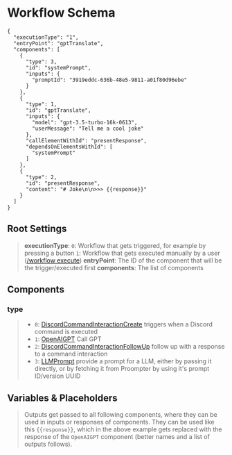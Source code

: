# Workflow Schema
```
{
  "executionType": "1",
  "entryPoint": "gptTranslate",
  "components": [
    {
      "type": 3,
      "id": "systemPrompt",
      "inputs": {
        "promptId": "3919eddc-636b-48e5-9811-a01f80d96ebe"
      }
    },
    {
      "type": 1,
      "id": "gptTranslate",
      "inputs": {
        "model": "gpt-3.5-turbo-16k-0613",
        "userMessage": "Tell me a cool joke"
      },
      "callElementWithId": "presentResponse",
      "dependsOnElementsWithId": [
        "systemPrompt"
      ]
    },
    {
      "type": 2,
      "id": "presentResponse",
      "content": "# Joke\n\n>>> {{response}}"
    }
  ]
}
```


## Root Settings
> **executionType**:
> 	`0`: Workflow that gets triggered, for example by pressing a button
> 	`1`: Workflow that gets executed manually by a user ([/workflow execute](<URL>))
> **entryPoint**: The ID of the component that will be the trigger/executed first
> **components**: The list of components



## Components
### type
> - `0`: [DiscordCommandInteractionCreate](<https://discord.com/channels/1100933695986208849/1169068617703366778>) triggers when a Discord command is executed
> - `1`: [OpenAIGPT](<https://discord.com/channels/1100933695986208849/1169069118805262346>) Call GPT
> - `2`: [DiscordCommandInteractionFollowUp](<https://discord.com/channels/1100933695986208849/1169068791884435536>) follow up with a response to a command interaction
> - `3`: [LLMPrompt](<https://discord.com/channels/1100933695986208849/1169068982679109714>) provide a prompt for a LLM, either by passing it directly, or by fetching it from Proompter by using it's prompt ID/version UUID



## Variables & Placeholders
> Outputs get passed to all following components, where they can be used in inputs or responses of components. They can be used like this `{{response}}`, which in the above example gets replaced with the response of the `OpenAIGPT` component (better names and a list of outputs follows).